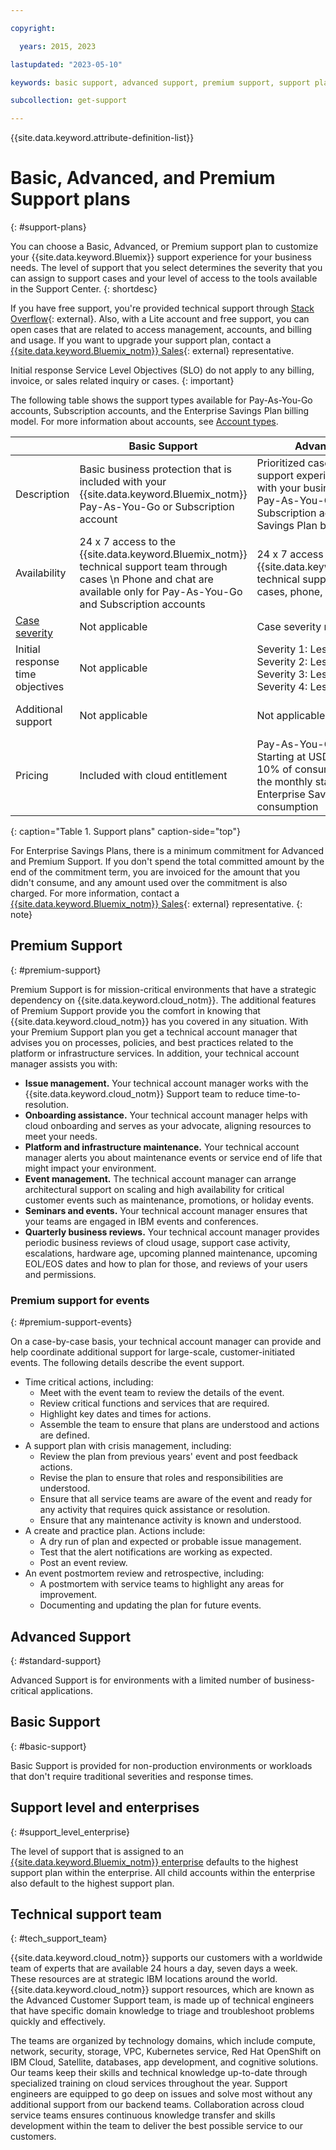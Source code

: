 ```yaml
---

copyright:

  years: 2015, 2023

lastupdated: "2023-05-10"

keywords: basic support, advanced support, premium support, support plans, free technical support, response time

subcollection: get-support

---
```


{{site.data.keyword.attribute-definition-list}}

# Basic, Advanced, and Premium Support plans
{: #support-plans}

You can choose a Basic, Advanced, or Premium support plan to customize your {{site.data.keyword.Bluemix}} support experience for your business needs. The level of support that you select determines the severity that you can assign to support cases and your level of access to the tools available in the Support Center.
{: shortdesc}

If you have free support, you're provided technical support through [Stack Overflow](https://stackoverflow.com/questions/tagged/ibm-cloud?tab=Newest){: external}. Also, with a Lite account and free support, you can open cases that are related to access management, accounts, and billing and usage. If you want to upgrade your support plan, contact a [{{site.data.keyword.Bluemix_notm}} Sales](https://www.ibm.com/cloud?contactmodule){: external} representative.

Initial response Service Level Objectives (SLO) do not apply to any billing, invoice, or sales related inquiry or cases.
{: important}

The following table shows the support types available for Pay-As-You-Go accounts, Subscription accounts, and the Enterprise Savings Plan billing model. For more information about accounts, see [Account types](/docs/account?topic=account-accounts).

|             | Basic Support | Advanced Support | Premium Support |
|-------------|---------------|------------------|-----------------|
| Description | Basic business protection that is included with your {{site.data.keyword.Bluemix_notm}} Pay-As-You-Go or Subscription account | Prioritized case handling and support experience that is aligned with your business needs for your Pay-As-You-Go account, Subscription account, or Enterprise Savings Plan billing model | Client engagement that is aligned with your business outcomes to accelerate time-to-value for your Pay-As-You-Go account, Subscription account, or Enterprise Savings Plan billing model |
| Availability |  24 x 7 access to the {{site.data.keyword.Bluemix_notm}} technical support team through cases  \n Phone and chat are available only for Pay-As-You-Go and Subscription accounts  | 24 x 7 access to the {{site.data.keyword.Bluemix_notm}} technical support team through cases, phone, and chat | 24 x 7 access to the {{site.data.keyword.Bluemix_notm}} technical support team through cases, phone, and chat |
| [Case severity](/docs/get-support?topic=get-support-support-case-severity) | Not applicable | Case severity ranking available | Case severity ranking available |
| Initial response time objectives | Not applicable | Severity 1: Less than one hour  \n Severity 2: Less than two hours  \n Severity 3: Less than four hours  \n Severity 4: Less than eight hours | Severity 1: Less than 15 minutes  \n Severity 2: Less than one hour  \n Severity 3: Less than two hours  \n Severity 4: Less than four hours |
| Additional support               | Not applicable | Not applicable | Technical Account Manager assigned  \n Quarterly business reviews  \n Access to experts |
| Pricing  | Included with cloud entitlement | Pay-As-You-Go and Subscription: Starting at USD 200 per month or 10% of consumption if it exceeds the monthly starting price  \n Enterprise Savings Plan: 10% of consumption | Pay-As-You-Go and Subscription: Starting at USD 10,000 per month or 10% of consumption if it exceeds the monthly starting price  \n Enterprise Savings Plan: 10% of consumption|
{: caption="Table 1. Support plans" caption-side="top"}

For Enterprise Savings Plans, there is a minimum commitment for Advanced and Premium Support. If you don't spend the total committed amount by the end of the commitment term, you are invoiced for the amount that you didn't consume, and any amount used over the commitment is also charged. For more information, contact a [{{site.data.keyword.Bluemix_notm}} Sales](https://www.ibm.com/cloud?contactmodule){: external} representative.
{: note}


## Premium Support
{: #premium-support}

Premium Support is for mission-critical environments that have a strategic dependency on {{site.data.keyword.cloud_notm}}. The additional features of Premium Support provide you the comfort in knowing that {{site.data.keyword.cloud_notm}} has you covered in any situation. With your Premium Support plan you get a technical account manager that advises you on processes, policies, and best practices related to the platform or infrastructure services. In addition, your technical account manager assists you with:

* **Issue management.** Your technical account manager works with the {{site.data.keyword.cloud_notm}} Support team to reduce time-to-resolution.
* **Onboarding assistance.** Your technical account manager helps with cloud onboarding and serves as your advocate, aligning resources to meet your needs.
* **Platform and infrastructure maintenance.** Your technical account manager alerts you about maintenance events or service end of life that might impact your environment.
* **Event management.** The technical account manager can arrange architectural support on scaling and high availability for critical customer events such as maintenance, promotions, or holiday events.
* **Seminars and events.** Your technical account manager ensures that your teams are engaged in IBM events and conferences.
* **Quarterly business reviews.** Your technical account manager provides periodic business reviews of cloud usage, support case activity, escalations, hardware age, upcoming planned maintenance, upcoming EOL/EOS dates and how to plan for those, and reviews of your users and permissions.

### Premium support for events
{: #premium-support-events}

On a case-by-case basis, your technical account manager can provide and help coordinate additional support for large-scale, customer-initiated events. The following details describe the event support.

* Time critical actions, including:
   * Meet with the event team to review the details of the event.
   * Review critical functions and services that are required.
   * Highlight key dates and times for actions.
   * Assemble the team to ensure that plans are understood and actions are defined.
* A support plan with crisis management, including:
   * Review the plan from previous years' event and post feedback actions.
   * Revise the plan to ensure that roles and responsibilities are understood.
   * Ensure that all service teams are aware of the event and ready for any activity that requires quick assistance or resolution.
   * Ensure that any maintenance activity is known and understood.
* A create and practice plan. Actions include:
   * A dry run of plan and expected or probable issue management.
   * Test that the alert notifications are working as expected.
   * Post an event review.
* An event postmortem review and retrospective, including:
   * A postmortem with service teams to highlight any areas for improvement.
   * Documenting and updating the plan for future events.


## Advanced Support
{: #standard-support}

Advanced Support is for environments with a limited number of business-critical applications.


## Basic Support
{: #basic-support}

Basic Support is provided for non-production environments or workloads that don't require traditional severities and response times.


## Support level and enterprises
{: #support_level_enterprise}

The level of support that is assigned to an [{{site.data.keyword.Bluemix_notm}} enterprise](/docs/secure-enterprise?topic=secure-enterprise-what-is-enterprise) defaults to the highest support plan within the enterprise. All child accounts within the enterprise also default to the highest support plan.

## Technical support team
{: #tech_support_team}

{{site.data.keyword.cloud_notm}} supports our customers with a worldwide team of experts that are available 24 hours a day, seven days a week. These resources are at strategic IBM locations around the world. {{site.data.keyword.cloud_notm}} support resources, which are known as the Advanced Customer Support team, is made up of technical engineers that have specific domain knowledge to triage and troubleshoot problems quickly and effectively.

The teams are organized by technology domains, which include compute, network, security, storage, VPC, Kubernetes service, Red Hat OpenShift on IBM Cloud, Satellite, databases, app development, and cognitive solutions. Our teams keep their skills and technical knowledge up-to-date through specialized training on cloud services throughout the year. Support engineers are equipped to go deep on issues and solve most without any additional support from our backend teams. Collaboration across cloud service teams ensures continuous knowledge transfer and skills development within the team to deliver the best possible service to our customers.
